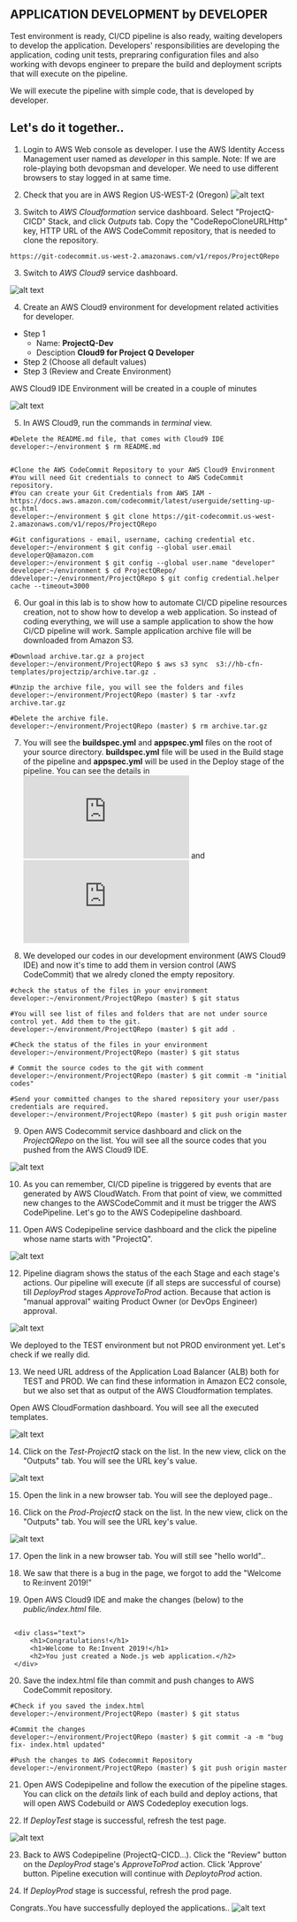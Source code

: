 ## APPLICATION DEVELOPMENT by DEVELOPER


Test environment is ready, CI/CD pipeline is also ready, waiting developers to develop the application. Developers' responsibilities are developing the application, coding unit tests, prepraring configuration files and also working with devops engineer to prepare the build and deployment scripts that will execute on the pipeline.

We will execute the pipeline with simple code, that is developed by developer.


## Let's do it together..

1. Login to AWS Web console as developer. I use the AWS Identity Access Management user named as _developer_ in this sample. Note: If we are role-playing both devopsman and developer. We need to use different browsers to stay logged in at same time.

2. Check that you are in AWS Region US-WEST-2 (Oregon)
![alt text](https://github.com/halilbahadir/pipelinefactory/blob/master/Documentation/21-aws-dashboard-dev.png)

3. Switch to _AWS Cloudformation_ service dashboard. Select "ProjectQ-CICD" Stack, and click _Outputs_ tab. Copy the "CodeRepoCloneURLHttp" key, HTTP URL of the AWS CodeCommit repository, that is needed to clone the repository.

```
https://git-codecommit.us-west-2.amazonaws.com/v1/repos/ProjectQRepo
```

3. Switch to _AWS Cloud9_ service dashboard.
 
 ![alt text](https://github.com/halilbahadir/pipelinefactory/blob/master/Documentation/2-Cloud9-dashboard.png)
 
4. Create an AWS Cloud9 environment for development related activities for developer.
  * Step 1
    * Name: **ProjectQ-Dev**
    * Desciption **Cloud9 for Project Q Developer**  
  * Step 2 (Choose all default values)
  * Step 3 (Review and Create Environment)
  
  AWS Cloud9 IDE Environment will be created in a couple of minutes
  
  ![alt text](https://github.com/halilbahadir/pipelinefactory/blob/master/Documentation/22-Cloud9-IDE-Created-dev.png)
  
5. In AWS Cloud9, run the commands in _terminal_ view.
 
 ```console
 #Delete the README.md file, that comes with Cloud9 IDE
 developer:~/environment $ rm README.md 
 
 
 #Clone the AWS CodeCommit Repository to your AWS Cloud9 Environment
 #You will need Git credentials to connect to AWS CodeCommit repository. 
 #You can create your Git Credentials from AWS IAM - https://docs.aws.amazon.com/codecommit/latest/userguide/setting-up-gc.html
 developer:~/environment $ git clone https://git-codecommit.us-west-2.amazonaws.com/v1/repos/ProjectQRepo
 
 #Git configurations - email, username, caching credential etc.
 developer:~/environment $ git config --global user.email developerQ@amazon.com
 developer:~/environment $ git config --global user.name "developer"
 developer:~/environment $ cd ProjectQRepo/
 ddeveloper:~/environment/ProjectQRepo $ git config credential.helper cache --timeout=3000
 
 ```
 
 6. Our goal in this lab is to show how to automate CI/CD pipeline resources creation, not to show how to develop a web application. So instead of coding everything, we will use a sample application to show the how Ci/CD pipeline will work. Sample application archive file will be downloaded from Amazon S3.
 
 ```
 #Download archive.tar.gz a project 
 developer:~/environment/ProjectQRepo $ aws s3 sync  s3://hb-cfn-templates/projectzip/archive.tar.gz .
 
 #Unzip the archive file, you will see the folders and files
 developer:~/environment/ProjectQRepo (master) $ tar -xvfz archive.tar.gz
 
 #Delete the archive file. 
 developer:~/environment/ProjectQRepo (master) $ rm archive.tar.gz 
 
 ```
 
 7. You will see the **buildspec.yml** and **appspec.yml** files on the root of your source directory. **buildspec.yml** file will be used in the Build stage of the pipeline and **appspec.yml** will be used in the Deploy stage of the pipeline. You can see the details in ![buildspec](https://docs.aws.amazon.com/codebuild/latest/userguide/build-spec-ref.html) and ![appspec](https://docs.aws.amazon.com/codedeploy/latest/userguide/reference-appspec-file.html)
 
 
8. We developed our codes in our development environment (AWS Cloud9 IDE) and now it's time to add them in version control (AWS CodeCommit) that we alredy cloned the empty repository.

 ```
 #check the status of the files in your environment
 developer:~/environment/ProjectQRepo (master) $ git status
 
 #You will see list of files and folders that are not under source control yet. Add them to the git. 
 developer:~/environment/ProjectQRepo (master) $ git add .

 #Check the status of the files in your environment
 developer:~/environment/ProjectQRepo (master) $ git status
 
 # Commit the source codes to the git with comment
 developer:~/environment/ProjectQRepo (master) $ git commit -m "initial codes"
 
 #Send your committed changes to the shared repository your user/pass credentials are required.
 developer:~/environment/ProjectQRepo (master) $ git push origin master
 
 ```

9. Open AWS Codecommit service dashboard and click on the _ProjectQRepo_ on the list. You will see all the source codes that you pushed from the AWS Cloud9 IDE.

![alt text](https://github.com/halilbahadir/pipelinefactory/blob/master/Documentation/23-codecommit-files-cicd.png)

10. As you can remember, CI/CD pipeline is triggered by events that are generated by AWS CloudWatch. From that point of view, we committed new changes to the AWSCodeCommit and it must be trigger the AWS CodePipeline. Let's go to the AWS Codepipeline dashboard.

11. Open AWS Codepipeline service dashboard and the click the pipeline whose name starts with "ProjectQ".

![alt text](https://github.com/halilbahadir/pipelinefactory/blob/master/Documentation/24-Codepipeline%20list%20cicd.png)

12. Pipeline diagram shows the status of the each Stage and each stage's actions. Our pipeline will execute (if all steps are successful of course) till _DeployProd_ stages _ApproveToProd_ action. Because that action is "manual approval" waiting Product Owner (or DevOps Engineer) approval.

![alt text](https://github.com/halilbahadir/pipelinefactory/blob/master/Documentation/25-waitingProd-cicd.png)


We deployed to the TEST environment but not PROD environment yet. Let's check if we really did.

13. We need URL address of the Application Load Balancer (ALB) both for TEST and PROD. We can find these information in Amazon EC2 console, but we also set that as output of the AWS Cloudformation templates. 

Open AWS CloudFormation dashboard. You will see all the executed templates.

![alt text](https://github.com/halilbahadir/pipelinefactory/blob/master/Documentation/26-CFN-Stacks.png)

14. Click on the _Test-ProjectQ_ stack on the list. In the new view, click on the "Outputs" tab. You will see the URL key's value. 

![alt text](https://github.com/halilbahadir/pipelinefactory/blob/master/Documentation/27-TestStack-ALB-URL.png)

15. Open the link in a new browser tab. You will see the deployed page..

16. Click on the _Prod-ProjectQ_ stack on the list. In the new view, click on the "Outputs" tab. You will see the URL key's value. 

![alt text](https://github.com/halilbahadir/pipelinefactory/blob/master/Documentation/28-ProdStack-ALB-URL.png)

17. Open the link in a new browser tab. You will still see "hello world"..

18. We saw that there is a bug in the page, we forgot to add the "Welcome to Re:invent 2019!"

19. Open AWS Cloud9 IDE and make the changes (below) to the _public/index.html_ file.

 ```
     
  <div class="text">
      <h1>Congratulations!</h1>
      <h1>Welcome to Re:Invent 2019!</h1>
      <h2>You just created a Node.js web application.</h2>
  </div>

 ```
 
 20. Save the index.html file than commit and push changes to AWS CodeCommit repository.
 
 ```
 #Check if you saved the index.html
 developer:~/environment/ProjectQRepo (master) $ git status
 
 #Commit the changes
 developer:~/environment/ProjectQRepo (master) $ git commit -a -m "bug fix- index.html updated"
 
 #Push the changes to AWS Codecommit Repository
 developer:~/environment/ProjectQRepo (master) $ git push origin master
 
 ```
 
 21. Open AWS Codepipeline and follow the execution of the pipeline stages. You can click on the _details_ link of each build and deploy actions, that will open AWS Codebuild or AWS Codedeploy execution logs. 
 
22. If _DeployTest_ stage is successful, refresh the test page. 

![alt text](https://github.com/halilbahadir/pipelinefactory/blob/master/Documentation/29-Test-Page.png)

23. Back to AWS Codepipeline (ProjectQ-CICD...). Click the "Review" button on the _DeployProd_ stage's _ApproveToProd_ action. Click 'Approve' button. Pipeline execution will continue with _DeploytoProd_ action.

24. If _DeployProd_ stage is successful, refresh the prod page.


Congrats..You have successfully deployed the applications..
![alt text](https://github.com/halilbahadir/pipelinefactory/blob/master/Documentation/29-Test-Page.png)



